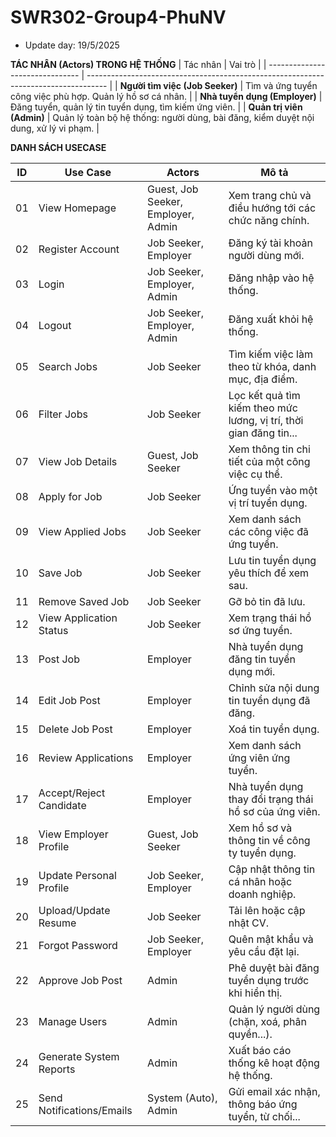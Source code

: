 # SWR302-Group4-PhuNV
- Update day: 19/5/2025

**TÁC NHÂN (Actors) TRONG HỆ THỐNG**
| Tác nhân                        | Vai trò                                                                             |
| ------------------------------- | ----------------------------------------------------------------------------------- |
| **Người tìm việc (Job Seeker)** | Tìm và ứng tuyển công việc phù hợp. Quản lý hồ sơ cá nhân.                          |
| **Nhà tuyển dụng (Employer)**   | Đăng tuyển, quản lý tin tuyển dụng, tìm kiếm ứng viên.                              |
| **Quản trị viên (Admin)**       | Quản lý toàn bộ hệ thống: người dùng, bài đăng, kiểm duyệt nội dung, xử lý vi phạm. |

**DANH SÁCH USECASE**

| **ID** | **Use Case**              | **Actors**                         | **Mô tả**                                                          |
| ------ | ------------------------- | ---------------------------------- | ------------------------------------------------------------------ |
| 01     | View Homepage             | Guest, Job Seeker, Employer, Admin | Xem trang chủ và điều hướng tới các chức năng chính.               |
| 02     | Register Account          | Job Seeker, Employer               | Đăng ký tài khoản người dùng mới.                                  |
| 03     | Login                     | Job Seeker, Employer, Admin        | Đăng nhập vào hệ thống.                                            |
| 04     | Logout                    | Job Seeker, Employer, Admin        | Đăng xuất khỏi hệ thống.                                           |
| 05     | Search Jobs               | Job Seeker                         | Tìm kiếm việc làm theo từ khóa, danh mục, địa điểm.                |
| 06     | Filter Jobs               | Job Seeker                         | Lọc kết quả tìm kiếm theo mức lương, vị trí, thời gian đăng tin... |
| 07     | View Job Details          | Guest, Job Seeker                  | Xem thông tin chi tiết của một công việc cụ thể.                   |
| 08     | Apply for Job             | Job Seeker                         | Ứng tuyển vào một vị trí tuyển dụng.                               |
| 09     | View Applied Jobs         | Job Seeker                         | Xem danh sách các công việc đã ứng tuyển.                          |
| 10     | Save Job                  | Job Seeker                         | Lưu tin tuyển dụng yêu thích để xem sau.                           |
| 11     | Remove Saved Job          | Job Seeker                         | Gỡ bỏ tin đã lưu.                                                  |
| 12     | View Application Status   | Job Seeker                         | Xem trạng thái hồ sơ ứng tuyển.                                    |
| 13     | Post Job                  | Employer                           | Nhà tuyển dụng đăng tin tuyển dụng mới.                            |
| 14     | Edit Job Post             | Employer                           | Chỉnh sửa nội dung tin tuyển dụng đã đăng.                         |
| 15     | Delete Job Post           | Employer                           | Xoá tin tuyển dụng.                                                |
| 16     | Review Applications       | Employer                           | Xem danh sách ứng viên ứng tuyển.                                  |
| 17     | Accept/Reject Candidate   | Employer                           | Nhà tuyển dụng thay đổi trạng thái hồ sơ của ứng viên.             |
| 18     | View Employer Profile     | Guest, Job Seeker                  | Xem hồ sơ và thông tin về công ty tuyển dụng.                      |
| 19     | Update Personal Profile   | Job Seeker, Employer               | Cập nhật thông tin cá nhân hoặc doanh nghiệp.                      |
| 20     | Upload/Update Resume      | Job Seeker                         | Tải lên hoặc cập nhật CV.                                          |
| 21     | Forgot Password           | Job Seeker, Employer               | Quên mật khẩu và yêu cầu đặt lại.                                  |
| 22     | Approve Job Post          | Admin                              | Phê duyệt bài đăng tuyển dụng trước khi hiển thị.                  |
| 23     | Manage Users              | Admin                              | Quản lý người dùng (chặn, xoá, phân quyền...).                     |
| 24     | Generate System Reports   | Admin                              | Xuất báo cáo thống kê hoạt động hệ thống.                          |
| 25     | Send Notifications/Emails | System (Auto), Admin               | Gửi email xác nhận, thông báo ứng tuyển, từ chối...                |
